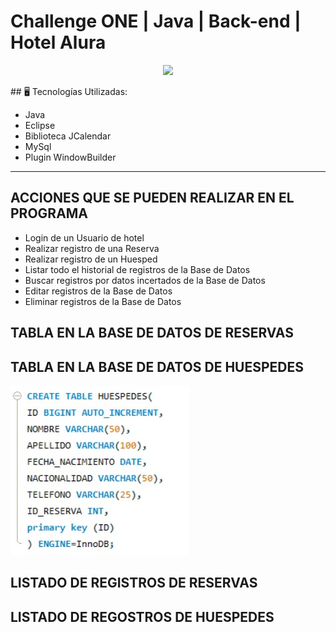 # Challenge ONE | Java | Back-end | Hotel Alura

<p align="center" >
     <img width="300" heigth="300" src="https://user-images.githubusercontent.com/91544872/189419040-c093db78-c970-4960-8aca-ffcc11f7ffaf.png">
</p>
## 🖥️ Tecnologías Utilizadas:

- Java
- Eclipse
- Biblioteca JCalendar
- MySql
- Plugin WindowBuilder </br>

---
## ACCIONES QUE SE PUEDEN REALIZAR EN EL PROGRAMA
- Login de un Usuario de hotel
- Realizar registro de una Reserva
- Realizar registro de un Huesped
- Listar todo el historial de registros de la Base de Datos
- Buscar registros por datos incertados de la Base de Datos
- Editar registros de la Base de Datos
- Eliminar registros de la Base de Datos

## TABLA EN LA BASE DE DATOS DE RESERVAS

## TABLA EN LA BASE DE DATOS DE HUESPEDES
![tabla-huespedes](https://github.com/0AleDU0/challenge-one-alura-hotel-latam/blob/master/imagenes-proyecto/mysql-huespedes.jpeg)

## LISTADO DE REGISTROS DE RESERVAS

## LISTADO DE REGOSTROS DE HUESPEDES
